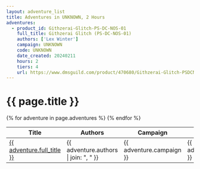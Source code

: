 ```yaml
---
layout: adventure_list
title: Adventures in UNKNOWN, 2 Hours
adventures:
  - product_id: Githzerai-Glitch-PS-DC-NOS-01
    full_title: Githzerai Glitch (PS-DC-NOS-01)
    authors: ['Lex Winter']
    campaign: UNKNOWN
    code: UNKNOWN
    date_created: 20240211
    hours: 2
    tiers: 4
    url: https://www.dmsguild.com/product/470680/Githzerai-Glitch-PSDCNOS01?filters=0_0_100057_0_0_0_0_0
---
```


<h1 class="page-title">{{ page.title }}</h1>

<table class="adventure-table">
  <thead>
    <tr>
      <th>Title</th>
      <th>Authors</th>
      <th>Campaign</th>
      <th>Code</th>
      <th>Date</th>
      <th>Hours</th>
      <th>Tier</th>
    </tr>
  </thead>
  <tbody>
    {% for adventure in page.adventures %}
    <tr>
      <td><a href="{{ adventure.url }}">{{ adventure.full_title }}</a></td>
      <td>{{ adventure.authors | join: ", " }}</td>
      <td>{{ adventure.campaign }}</td>
      <td>{{ adventure.code }}</td>
      <td>{{ adventure.date_created }}</td>
      <td>{{ adventure.hours }}</td>
      <td>{{ adventure.tiers }}</td>
    </tr>
    {% endfor %}
  </tbody>
</table>
